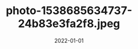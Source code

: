 ---
title: "photo-1538685634737-24b83e3fa2f8.jpeg"
src: "../../assets/images/photo-1538685634737-24b83e3fa2f8.jpeg"
date: 2022-01-01
---